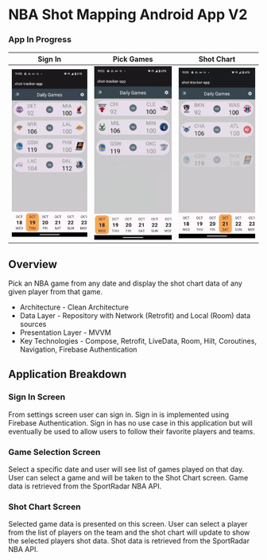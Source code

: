 # NBA Shot Mapping Android App V2

### App In Progress

|                  Sign In                   |                  Pick Games                   |                  Shot Chart                   |
|:------------------------------------------:|:---------------------------------------------:|:---------------------------------------------:|
| <img src="/video/sign-in.gif" width="200"> | <img src="/video/pick-games.gif" width="200"> | <img src="/video/shot-chart.gif" width="200"> |


## Overview
Pick an NBA game from any date and display the shot chart data of any given player from that game. 

* Architecture - Clean Architecture 
* Data Layer - Repository with Network (Retrofit) and Local (Room) data sources
* Presentation Layer - MVVM
* Key Technologies - Compose, Retrofit, LiveData, Room, Hilt, Coroutines, Navigation, Firebase Authentication

## Application Breakdown

### Sign In Screen
From settings screen user can sign in. Sign in is implemented using Firebase Authentication. Sign in has no use case in this application but will eventually be used to allow users to follow their favorite players and teams.

### Game Selection Screen
Select a specific date and user will see list of games played on that day. User can select a game and will be taken to the Shot Chart screen. Game data is retrieved from the SportRadar NBA API.

### Shot Chart Screen
Selected game data is presented on this screen. User can select a player from the list of players on the team and the shot chart will update to show the selected players shot data. Shot data is retrieved from the SportRadar NBA API.

